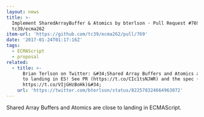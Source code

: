 ```yaml
---
layout: news
title: >-
  Implement SharedArrayBuffer & Atomics by bterlson · Pull Request #769 ·
  tc39/ecma262
item-url: 'https://github.com/tc39/ecma262/pull/769'
date: '2017-01-24T01:17:16Z'
tags:
  - ECMAScript
  - proposal
related:
  - title: >-
      Brian Terlson on Twitter: &#34;Shared Array Buffers and Atomics are close
      to landing in ES! See PR (https://t.co/CIc1tsNJWR) and the spec (e.g.
      https://t.co/VIjGHzBoHk)&#34;
    url: 'https://twitter.com/bterlson/status/822578324664963072'
---
```

Shared Array Buffers and Atomics are close to landing in ECMAScript.

